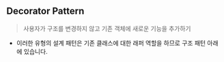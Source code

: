 ## Decorator Pattern
> 사용자가 구조를 변경하지 않고 기존 객체에 새로운 기능을 추가하기
- 이러한 유형의 설계 패턴은 기존 클래스에 대한 래퍼 역할을 하므로 구조 패턴 아래에 있습니다.